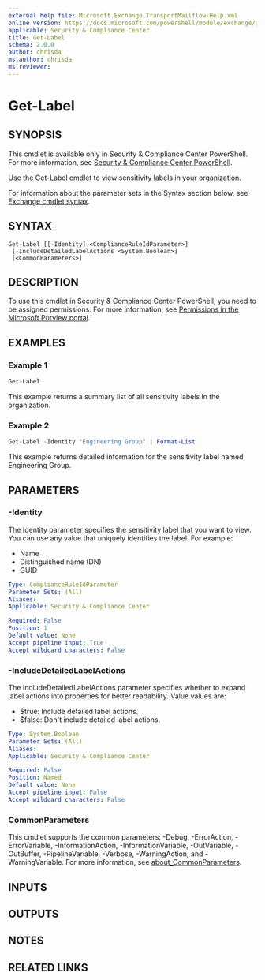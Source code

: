 ```yaml
---
external help file: Microsoft.Exchange.TransportMailflow-Help.xml
online version: https://docs.microsoft.com/powershell/module/exchange/get-label
applicable: Security & Compliance Center
title: Get-Label
schema: 2.0.0
author: chrisda
ms.author: chrisda
ms.reviewer:
---
```


# Get-Label

## SYNOPSIS
This cmdlet is available only in Security & Compliance Center PowerShell. For more information, see [Security & Compliance Center PowerShell](https://docs.microsoft.com/powershell/exchange/scc-powershell).

Use the Get-Label cmdlet to view sensitivity labels in your organization.

For information about the parameter sets in the Syntax section below, see [Exchange cmdlet syntax](https://docs.microsoft.com/powershell/exchange/exchange-cmdlet-syntax).

## SYNTAX

```
Get-Label [[-Identity] <ComplianceRuleIdParameter>]
 [-IncludeDetailedLabelActions <System.Boolean>]
 [<CommonParameters>]
```

## DESCRIPTION
To use this cmdlet in Security & Compliance Center PowerShell, you need to be assigned permissions. For more information, see [Permissions in the Microsoft Purview portal](https://docs.microsoft.com/microsoft-365/compliance/microsoft-365-compliance-center-permissions).

## EXAMPLES

### Example 1
```powershell
Get-Label
```

This example returns a summary list of all sensitivity labels in the organization.

### Example 2
```powershell
Get-Label -Identity "Engineering Group" | Format-List
```

This example returns detailed information for the sensitivity label named Engineering Group.

## PARAMETERS

### -Identity
The Identity parameter specifies the sensitivity label that you want to view. You can use any value that uniquely identifies the label. For example:

- Name
- Distinguished name (DN)
- GUID

```yaml
Type: ComplianceRuleIdParameter
Parameter Sets: (All)
Aliases:
Applicable: Security & Compliance Center

Required: False
Position: 1
Default value: None
Accept pipeline input: True
Accept wildcard characters: False
```

### -IncludeDetailedLabelActions
The IncludeDetailedLabelActions parameter specifies whether to expand label actions into properties for better readability. Value values are:

- $true: Include detailed label actions.
- $false: Don't include detailed label actions.

```yaml
Type: System.Boolean
Parameter Sets: (All)
Aliases:
Applicable: Security & Compliance Center

Required: False
Position: Named
Default value: None
Accept pipeline input: False
Accept wildcard characters: False
```

### CommonParameters
This cmdlet supports the common parameters: -Debug, -ErrorAction, -ErrorVariable, -InformationAction, -InformationVariable, -OutVariable, -OutBuffer, -PipelineVariable, -Verbose, -WarningAction, and -WarningVariable. For more information, see [about_CommonParameters](https://go.microsoft.com/fwlink/p/?LinkID=113216).

## INPUTS

###  

## OUTPUTS

###  

## NOTES

## RELATED LINKS
